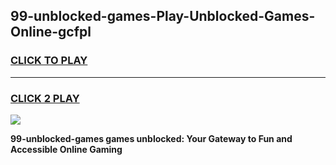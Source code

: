 
## 99-unblocked-games-Play-Unblocked-Games-Online-gcfpl
<h3>
<a href="https://premium76.site?title=99-unblocked-games&ref=25A">CLICK TO PLAY</a></h3>
<hr>

<h3>
<a href="https://premium76.site?title=99-unblocked-games&ref=25A">CLICK 2 PLAY</a>
  
</h3>

<a href="https://premium76.site?title=99-unblocked-games&ref=25A"><img src="https://clearcache.store/games.png"></a>


**99-unblocked-games games unblocked: Your Gateway to Fun and Accessible Online Gaming**
